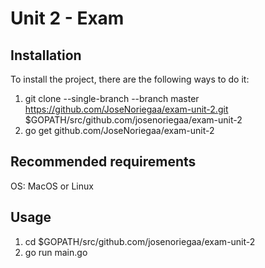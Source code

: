 # Unit 2 - Exam

## Installation
To install the project, there are the following ways to do it:
1. git clone --single-branch --branch master https://github.com/JoseNoriegaa/exam-unit-2.git $GOPATH/src/github.com/josenoriegaa/exam-unit-2
2. go get github.com/JoseNoriegaa/exam-unit-2

## Recommended requirements
OS: MacOS or Linux

## Usage
1. cd $GOPATH/src/github.com/josenoriegaa/exam-unit-2
2. go run main.go
